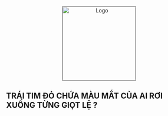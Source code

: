 <p align="center">
  <a href="" target="blank"><img src="https://avatars.githubusercontent.com/u/105545726?v=4" width="200" alt="Logo" /></a>
</p>

## TRÁI TIM ĐỎ CHỨA MÀU MẮT CỦA AI RƠI XUỐNG TỪNG GIỌT LỆ ?